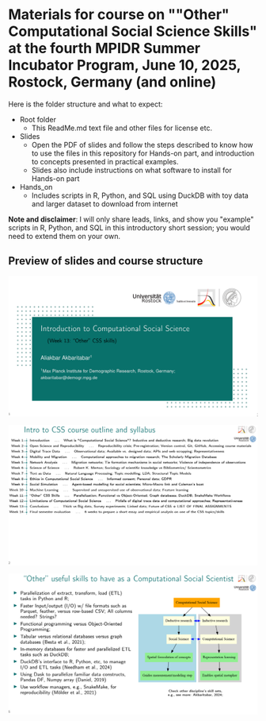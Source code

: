 # Materials for course on ""Other" Computational Social Science Skills" at the fourth MPIDR Summer Incubator Program, June 10, 2025, Rostock, Germany (and online)

Here is the folder structure and what to expect:

- Root folder
    - This ReadMe.md text file and other files for license etc.
- Slides
    - Open the PDF of slides and follow the steps described to know how to use the files in this repository for Hands-on part, and introduction to concepts presented in practical examples.
    - Slides also include instructions on what software to install for Hands-on part
- Hands_on
    - Includes scripts in R, Python, and SQL using DuckDB with toy data and larger dataset to download from internet


**Note and disclaimer**: I will only share leads, links, and show you "example" scripts in R, Python, and SQL in this introductory short session; you would need to extend them on your own.

## Preview of slides and course structure

[![Course slides](./Z_images/Course_introduction_to_CSS_W11_OtherCSSSkills_1.png)](https://github.com/akbaritabar/Tutorial-session-on-Other-Computational-Social-Science-Skills/tree/master/Slides)

[![Course slides](./Z_images/Course_introduction_to_CSS_W11_OtherCSSSkills_2.png)](https://github.com/akbaritabar/Tutorial-session-on-Other-Computational-Social-Science-Skills/tree/master/Slides)

[![Course slides](./Z_images/Course_introduction_to_CSS_W11_OtherCSSSkills_3.png)](https://github.com/akbaritabar/Tutorial-session-on-Other-Computational-Social-Science-Skills/tree/master/Slides)
